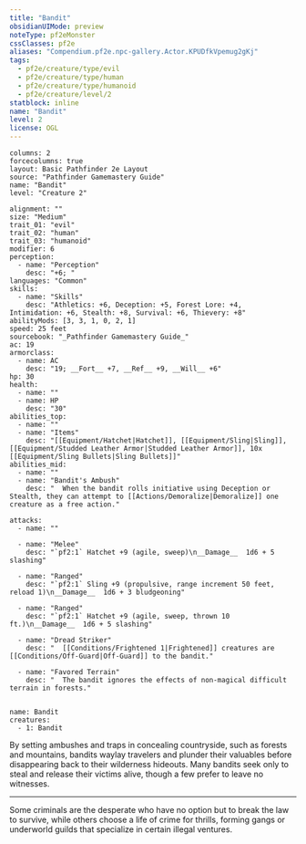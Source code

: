 ```yaml
---
title: "Bandit"
obsidianUIMode: preview
noteType: pf2eMonster
cssClasses: pf2e
aliases: "Compendium.pf2e.npc-gallery.Actor.KPUDfkVpemug2gKj" 
tags:
  - pf2e/creature/type/evil
  - pf2e/creature/type/human
  - pf2e/creature/type/humanoid
  - pf2e/creature/level/2
statblock: inline
name: "Bandit"
level: 2
license: OGL
---
```


```statblock
columns: 2
forcecolumns: true
layout: Basic Pathfinder 2e Layout
source: "Pathfinder Gamemastery Guide"
name: "Bandit"
level: "Creature 2"

alignment: ""
size: "Medium"
trait_01: "evil"
trait_02: "human"
trait_03: "humanoid"
modifier: 6
perception:
  - name: "Perception"
    desc: "+6; "
languages: "Common"
skills:
  - name: "Skills"
    desc: "Athletics: +6, Deception: +5, Forest Lore: +4, Intimidation: +6, Stealth: +8, Survival: +6, Thievery: +8"
abilityMods: [3, 3, 1, 0, 2, 1]
speed: 25 feet
sourcebook: "_Pathfinder Gamemastery Guide_"
ac: 19
armorclass:
  - name: AC
    desc: "19; __Fort__ +7, __Ref__ +9, __Will__ +6"
hp: 30
health:
  - name: ""
  - name: HP
    desc: "30"
abilities_top:
  - name: ""
  - name: "Items"
    desc: "[[Equipment/Hatchet|Hatchet]], [[Equipment/Sling|Sling]], [[Equipment/Studded Leather Armor|Studded Leather Armor]], 10x [[Equipment/Sling Bullets|Sling Bullets]]"
abilities_mid:
  - name: ""
  - name: "Bandit's Ambush"
    desc: "  When the bandit rolls initiative using Deception or Stealth, they can attempt to [[Actions/Demoralize|Demoralize]] one creature as a free action."

attacks:
  - name: ""

  - name: "Melee"
    desc: "`pf2:1` Hatchet +9 (agile, sweep)\n__Damage__  1d6 + 5 slashing"

  - name: "Ranged"
    desc: "`pf2:1` Sling +9 (propulsive, range increment 50 feet, reload 1)\n__Damage__  1d6 + 3 bludgeoning"

  - name: "Ranged"
    desc: "`pf2:1` Hatchet +9 (agile, sweep, thrown 10 ft.)\n__Damage__  1d6 + 5 slashing"

  - name: "Dread Striker"
    desc: "  [[Conditions/Frightened 1|Frightened]] creatures are [[Conditions/Off-Guard|Off-Guard]] to the bandit."

  - name: "Favored Terrain"
    desc: "  The bandit ignores the effects of non-magical difficult terrain in forests."
 
```

```encounter-table
name: Bandit
creatures:
  - 1: Bandit
```



By setting ambushes and traps in concealing countryside, such as forests and mountains, bandits waylay travelers and plunder their valuables before disappearing back to their wilderness hideouts. Many bandits seek only to steal and release their victims alive, though a few prefer to leave no witnesses.

* * *

Some criminals are the desperate who have no option but to break the law to survive, while others choose a life of crime for thrills, forming gangs or underworld guilds that specialize in certain illegal ventures.
